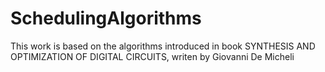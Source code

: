# SchedulingAlgorithms
This work is based on the algorithms introduced in book SYNTHESIS AND OPTIMIZATION OF DIGITAL CIRCUITS, writen by Giovanni De Micheli
